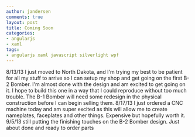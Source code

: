 ```yaml
---
author: jandersen
comments: true
layout: post
title: Coming Soon
categories:
- angularjs
- xaml
tags:
- angularjs xaml javascript silverlight wpf
---
```


8/13/13 I just moved to North Dakota, and I'm trying my best to be patient for all my stuff to arrive so I can setup my shop and get going on the first B-2 Bomber.  I'm almost done with the design and am excited to get going on it.  I hope to build this one in a way that I could reproduce without too much trouble.  The B-1 Bomber will need some redesign in the physical construction before I can begin selling them.
8/17/13 I just ordered a CNC machine today and am super excited as this will allow me to create nameplates, faceplates and other things.   Expensive but hopefully worth it.
9/5/13 still putting the finishing touches on the B-2 Bomber design.  Just about done and ready to order parts